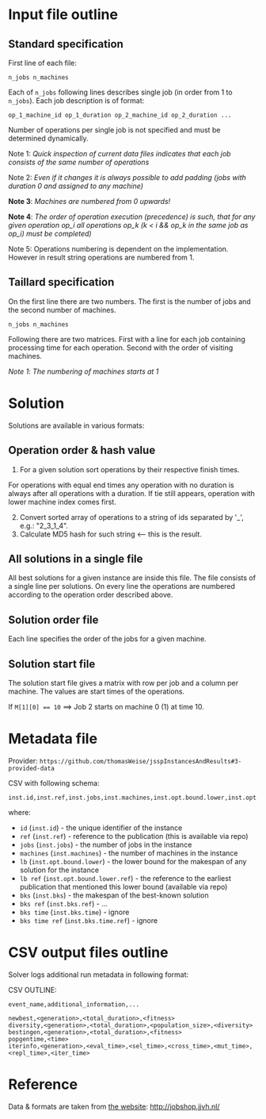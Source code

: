# Input file outline

## Standard specification

First line of each file:

```
n_jobs n_machines
```

Each of `n_jobs` following lines describes single job (in order from 1 to `n_jobs`).
Each job description is of format:

```
op_1_machine_id op_1_duration op_2_machine_id op_2_duration ...
```

Number of operations per single job is not specified and must
be determined dynamically.

Note 1: *Quick inspection of current data files indicates that each job
consists of the same number of operations*

Note 2: *Even if it changes it is always possible to add padding (jobs with duration 0
and assigned to any machine)*

**Note 3**: *Machines are numbered from 0 upwards!*

**Note 4**: *The order of operation execution (precedence) is such, that for any given operation 
op_i all operations op_k (k < i && op_k in the same job as op_i) must be completed)*

Note 5: Operations numbering is dependent on the implementation. However in result string operations are numbered from 1.


## Taillard specification

On the first line there are two numbers. 
The first is the number of jobs and the second number of machines.

```
n_jobs n_machines
```

Following there are two matrices. First with a line for each job containing
processing time for each operation. Second with the order of visiting machines.

*Note 1*: *The numbering of machines starts at 1*


# Solution

Solutions are available in various formats:

## Operation order & hash value

1. For a given solution sort operations by their respective finish times.

For operations with equal end times any operation with no duration is always after all operations with a duration.
If tie still appears, operation with lower machine index comes first.

2. Convert sorted array of operations to a string of ids separated by '_', e.g.: "2_3_1_4".
3. Calculate MD5 hash for such string <-- this is the result.

## All solutions in a single file

All best solutions for a given instance are inside this file.
The file consists of a single line per solutions.
On every line the operations are numbered according to the operation order described above.

## Solution order file

Each line specifies the order of the jobs for a given machine.

## Solution start file

The solution start file gives a matrix with row per job and a column per machine. The values are start times of the operations.

If `M[1][0] == 10` ==> Job 2 starts on machine 0 (1) at time 10.

# Metadata file

Provider:
`https://github.com/thomasWeise/jsspInstancesAndResults#3-provided-data`

CSV with following schema:

```csv
inst.id,inst.ref,inst.jobs,inst.machines,inst.opt.bound.lower,inst.opt.bound.lower.ref,inst.bks,inst.bks.ref,inst.bks.time,inst.bks.time.ref
```

where:

* `id` (`inst.id`) - the unique identifier of the instance
* `ref` (`inst.ref`) - reference to the publication (this is available via repo)
* `jobs` (`inst.jobs`) - the number of jobs in the instance
* `machines` (`inst.machines`) - the number of machines in the instance
* `lb` (`inst.opt.bound.lower`) - the lower bound for the makespan of any solution for the instance
* `lb ref` (`inst.opt.bound.lower.ref`) - the reference to the earliest publication that mentioned this lower bound (available via repo)
* `bks` (`inst.bks`) - the makespan of the best-known solution
* `bks ref` (`inst.bks.ref`) - ...
* `bks time` (`inst.bks.time`) - ignore
* `bks time ref` (`inst.bks.time.ref`) - ignore

# CSV output files outline

Solver logs additional run metadata in following format:

CSV OUTLINE:

```csv
event_name,additional_information,...

newbest,<generation>,<total_duration>,<fitness>
diversity,<generation>,<total_duration>,<population_size>,<diversity>
bestingen,<generation>,<total_duration>,<fitness>
popgentime,<time>
iterinfo,<generation>,<eval_time>,<sel_time>,<cross_time>,<mut_time>,<repl_time>,<iter_time>
```

# Reference

Data & formats are taken from [the website](http://jobshop.jjvh.nl/): http://jobshop.jjvh.nl/
